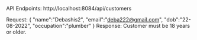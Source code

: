 API Endpoints:  http://localhost:8084/api/customers

Request: {
          "name":"Debashis2",
          "email":"deba222@gmail.com",
          "dob":"22-08-2022",
          "occupation":"plumber"
          }
Response: Customer must be 18 years or older.          
